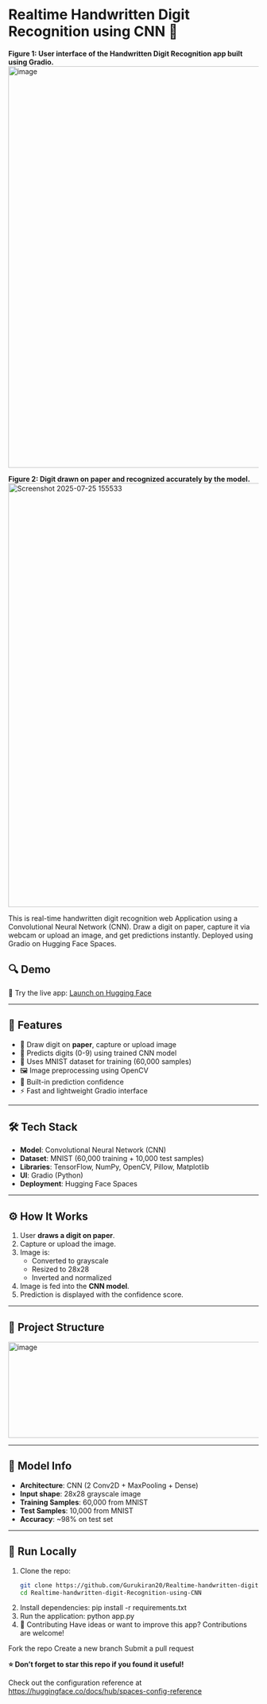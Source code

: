 # Realtime Handwritten Digit Recognition using CNN 📝

**Figure 1: User interface of the Handwritten Digit Recognition app built using Gradio.**
<img width="1706" height="808" alt="image" src="https://github.com/user-attachments/assets/aa9d6d74-d4aa-40ae-90a6-b13879c48846" />

**Figure 2: Digit drawn on paper and recognized accurately by the model.**
<img width="1626" height="853" alt="Screenshot 2025-07-25 155533" src="https://github.com/user-attachments/assets/d64102d8-86fa-4b5f-8f75-f7fac8d40b4e" />

This is real-time handwritten digit recognition web Application using a Convolutional Neural Network (CNN). Draw a digit on paper, capture it via webcam or upload an image, and get predictions instantly. Deployed using Gradio on Hugging Face Spaces.

## 🔍 Demo

🚀 Try the live app: [Launch on Hugging Face](https://huggingface.co/spaces/GurukiranSM/Handwritten-digit-recognizer)

---

## 📌 Features

- 📝 Draw digit on **paper**, capture or upload image
- 🧠 Predicts digits (0-9) using trained CNN model
- 🧾 Uses MNIST dataset for training (60,000 samples)
- 🖼️ Image preprocessing using OpenCV
- 🧪 Built-in prediction confidence
- ⚡ Fast and lightweight Gradio interface

---

## 🛠️ Tech Stack

- **Model**: Convolutional Neural Network (CNN)
- **Dataset**: MNIST (60,000 training + 10,000 test samples)
- **Libraries**: TensorFlow, NumPy, OpenCV, Pillow, Matplotlib
- **UI**: Gradio (Python)
- **Deployment**: Hugging Face Spaces

---

## ⚙️ How It Works

1. User **draws a digit on paper**.
2. Capture or upload the image.
3. Image is:
   - Converted to grayscale
   - Resized to 28x28
   - Inverted and normalized
4. Image is fed into the **CNN model**.
5. Prediction is displayed with the confidence score.

---

## 📂 Project Structure

<img width="646" height="193" alt="image" src="https://github.com/user-attachments/assets/b73ffc87-91ff-485e-ad74-234dff0df737" />


---

## 🧪 Model Info

- **Architecture**: CNN (2 Conv2D + MaxPooling + Dense)
- **Input shape**: 28x28 grayscale image
- **Training Samples**: 60,000 from MNIST
- **Test Samples**: 10,000 from MNIST
- **Accuracy**: ~98% on test set

---

## 🚀 Run Locally

1. Clone the repo:
   ```bash
   git clone https://github.com/Gurukiran20/Realtime-handwritten-digit-Recognition-using-CNN.git
   cd Realtime-handwritten-digit-Recognition-using-CNN
2. Install dependencies:
   pip install -r requirements.txt
3. Run the application:
   python app.py
4. 🤝 Contributing
Have ideas or want to improve this app? Contributions are welcome!

Fork the repo
Create a new branch
Submit a pull request

**⭐ Don’t forget to star this repo if you found it useful!**

Check out the configuration reference at https://huggingface.co/docs/hub/spaces-config-reference

